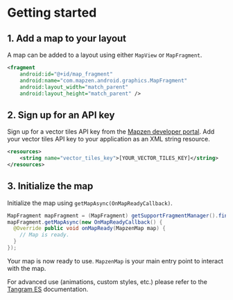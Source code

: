 # Getting started

## 1. Add a map to your layout

A map can be added to a layout using either `MapView` or `MapFragment`.

```xml
<fragment
    android:id="@+id/map_fragment"
    android:name="com.mapzen.android.graphics.MapFragment"
    android:layout_width="match_parent"
    android:layout_height="match_parent" />
```

## 2. Sign up for an API key

Sign up for a vector tiles API key from the [Mapzen developer portal](https://mapzen.com/developers). Add your vector tiles API key to your application as an XML string resource.

```xml
<resources>
    <string name="vector_tiles_key">[YOUR_VECTOR_TILES_KEY]</string>
</resources>
```

## 3. Initialize the map

Initialize the map using `getMapAsync(OnMapReadyCallback)`.

```java
MapFragment mapFragment = (MapFragment) getSupportFragmentManager().findFragmentById(R.id.map_fragment);
mapFragment.getMapAsync(new OnMapReadyCallback() {
  @Override public void onMapReady(MapzenMap map) {
    // Map is ready.
  }
});
```

Your map is now ready to use. `MapzenMap` is your main entry point to interact with the map.

For advanced use (animations, custom styles, etc.) please refer to the [Tangram ES](https://github.com/tangrams/tangram-es) documentation.

